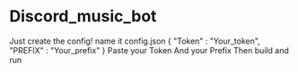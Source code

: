 # Discord_music_bot
Just create the config!
name it config.json
{
	"Token" : "Your_token",
	"PREFIX" : "Your_prefix"
}
Paste your Token
And your Prefix
Then build and run
